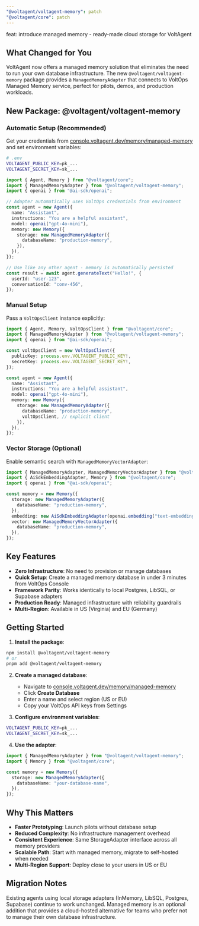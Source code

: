 ```yaml
---
"@voltagent/voltagent-memory": patch
"@voltagent/core": patch
---
```


feat: introduce managed memory - ready-made cloud storage for VoltAgent

## What Changed for You

VoltAgent now offers a managed memory solution that eliminates the need to run your own database infrastructure. The new `@voltagent/voltagent-memory` package provides a `ManagedMemoryAdapter` that connects to VoltOps Managed Memory service, perfect for pilots, demos, and production workloads.

## New Package: @voltagent/voltagent-memory

### Automatic Setup (Recommended)

Get your credentials from [console.voltagent.dev/memory/managed-memory](https://console.voltagent.dev/memory/managed-memory) and set environment variables:

```bash
# .env
VOLTAGENT_PUBLIC_KEY=pk_...
VOLTAGENT_SECRET_KEY=sk_...
```

```typescript
import { Agent, Memory } from "@voltagent/core";
import { ManagedMemoryAdapter } from "@voltagent/voltagent-memory";
import { openai } from "@ai-sdk/openai";

// Adapter automatically uses VoltOps credentials from environment
const agent = new Agent({
  name: "Assistant",
  instructions: "You are a helpful assistant",
  model: openai("gpt-4o-mini"),
  memory: new Memory({
    storage: new ManagedMemoryAdapter({
      databaseName: "production-memory",
    }),
  }),
});

// Use like any other agent - memory is automatically persisted
const result = await agent.generateText("Hello!", {
  userId: "user-123",
  conversationId: "conv-456",
});
```

### Manual Setup

Pass a `VoltOpsClient` instance explicitly:

```typescript
import { Agent, Memory, VoltOpsClient } from "@voltagent/core";
import { ManagedMemoryAdapter } from "@voltagent/voltagent-memory";
import { openai } from "@ai-sdk/openai";

const voltOpsClient = new VoltOpsClient({
  publicKey: process.env.VOLTAGENT_PUBLIC_KEY!,
  secretKey: process.env.VOLTAGENT_SECRET_KEY!,
});

const agent = new Agent({
  name: "Assistant",
  instructions: "You are a helpful assistant",
  model: openai("gpt-4o-mini"),
  memory: new Memory({
    storage: new ManagedMemoryAdapter({
      databaseName: "production-memory",
      voltOpsClient, // explicit client
    }),
  }),
});
```

### Vector Storage (Optional)

Enable semantic search with `ManagedMemoryVectorAdapter`:

```typescript
import { ManagedMemoryAdapter, ManagedMemoryVectorAdapter } from "@voltagent/voltagent-memory";
import { AiSdkEmbeddingAdapter, Memory } from "@voltagent/core";
import { openai } from "@ai-sdk/openai";

const memory = new Memory({
  storage: new ManagedMemoryAdapter({
    databaseName: "production-memory",
  }),
  embedding: new AiSdkEmbeddingAdapter(openai.embedding("text-embedding-3-small")),
  vector: new ManagedMemoryVectorAdapter({
    databaseName: "production-memory",
  }),
});
```

## Key Features

- **Zero Infrastructure**: No need to provision or manage databases
- **Quick Setup**: Create a managed memory database in under 3 minutes from VoltOps Console
- **Framework Parity**: Works identically to local Postgres, LibSQL, or Supabase adapters
- **Production Ready**: Managed infrastructure with reliability guardrails
- **Multi-Region**: Available in US (Virginia) and EU (Germany)

## Getting Started

1. **Install the package**:

```bash
npm install @voltagent/voltagent-memory
# or
pnpm add @voltagent/voltagent-memory
```

2. **Create a managed database**:
   - Navigate to [console.voltagent.dev/memory/managed-memory](https://console.voltagent.dev/memory/managed-memory)
   - Click **Create Database**
   - Enter a name and select region (US or EU)
   - Copy your VoltOps API keys from Settings

3. **Configure environment variables**:

```bash
VOLTAGENT_PUBLIC_KEY=pk_...
VOLTAGENT_SECRET_KEY=sk_...
```

4. **Use the adapter**:

```typescript
import { ManagedMemoryAdapter } from "@voltagent/voltagent-memory";
import { Memory } from "@voltagent/core";

const memory = new Memory({
  storage: new ManagedMemoryAdapter({
    databaseName: "your-database-name",
  }),
});
```

## Why This Matters

- **Faster Prototyping**: Launch pilots without database setup
- **Reduced Complexity**: No infrastructure management overhead
- **Consistent Experience**: Same StorageAdapter interface across all memory providers
- **Scalable Path**: Start with managed memory, migrate to self-hosted when needed
- **Multi-Region Support**: Deploy close to your users in US or EU

## Migration Notes

Existing agents using local storage adapters (InMemory, LibSQL, Postgres, Supabase) continue to work unchanged. Managed memory is an optional addition that provides a cloud-hosted alternative for teams who prefer not to manage their own database infrastructure.
